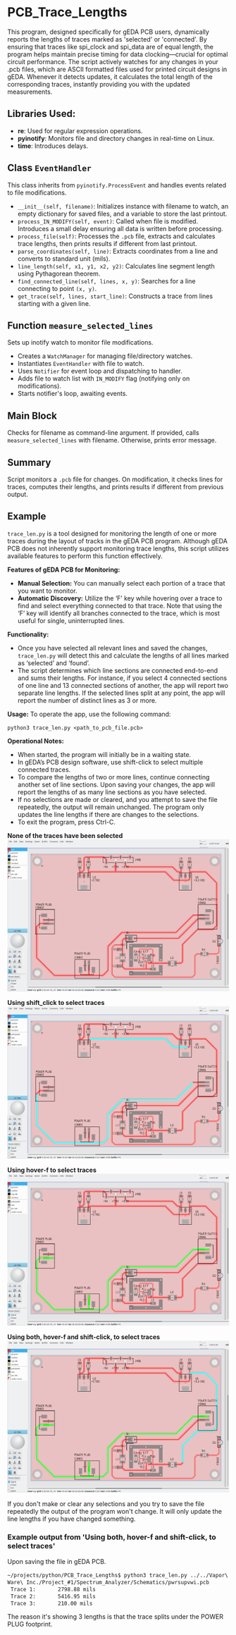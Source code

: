 # PCB_Trace_Lengths
This program, designed specifically for gEDA PCB users, dynamically reports the lengths of traces marked as 'selected' or 'connected'. By ensuring that traces like spi_clock and spi_data are of equal length, the program helps maintain precise timing for data clocking—crucial for optimal circuit performance. The script actively watches for any changes in your .pcb files, which are ASCII formatted files used for printed circuit designs in gEDA. Whenever it detects updates, it calculates the total length of the corresponding traces, instantly providing you with the updated measurements.

## Libraries Used:
- **re**: Used for regular expression operations.
- **pyinotify**: Monitors file and directory changes in real-time on Linux.
- **time**: Introduces delays.

## Class `EventHandler`
This class inherits from `pyinotify.ProcessEvent` and handles events related to file modifications.

- `__init__(self, filename)`: Initializes instance with filename to watch, an empty dictionary for saved files, and a variable to store the last printout.
- `process_IN_MODIFY(self, event)`: Called when file is modified. Introduces a small delay ensuring all data is written before processing.
- `process_file(self)`: Processes the `.pcb` file, extracts and calculates trace lengths, then prints results if different from last printout.
- `parse_coordinates(self, line)`: Extracts coordinates from a line and converts to standard unit (mils).
- `line_length(self, x1, y1, x2, y2)`: Calculates line segment length using Pythagorean theorem.
- `find_connected_line(self, lines, x, y)`: Searches for a line connecting to point `(x, y)`.
- `get_trace(self, lines, start_line)`: Constructs a trace from lines starting with a given line.

## Function `measure_selected_lines`
Sets up inotify watch to monitor file modifications.

- Creates a `WatchManager` for managing file/directory watches.
- Instantiates `EventHandler` with file to watch.
- Uses `Notifier` for event loop and dispatching to handler.
- Adds file to watch list with `IN_MODIFY` flag (notifying only on modifications).
- Starts notifier's loop, awaiting events.

## Main Block
Checks for filename as command-line argument. If provided, calls `measure_selected_lines` with filename. Otherwise, prints error message.

## Summary
Script monitors a `.pcb` file for changes. On modification, it checks lines for traces, computes their lengths, and prints results if different from previous output.


## Example

`trace_len.py` is a tool designed for monitoring the length of one or more traces during the layout of tracks in the gEDA PCB program. Although gEDA PCB does not inherently support monitoring trace lengths, this script utilizes available features to perform this function effectively.

**Features of gEDA PCB for Monitoring:**
- **Manual Selection:** You can manually select each portion of a trace that you want to monitor.
- **Automatic Discovery:** Utilize the ‘F’ key while hovering over a trace to find and select everything connected to that trace. Note that using the ‘F’ key will identify all branches connected to the trace, which is most useful for single, uninterrupted lines.

**Functionality:**
- Once you have selected all relevant lines and saved the changes, `trace_len.py` will detect this and calculate the lengths of all lines marked as ‘selected’ and ‘found’.
- The script determines which line sections are connected end-to-end and sums their lengths. For instance, if you select 4 connected sections of one line and 13 connected sections of another, the app will report two separate line lengths. If the selected lines split at any point, the app will report the number of distinct lines as 3 or more.

**Usage:**
To operate the app, use the following command:
```
python3 trace_len.py <path_to_pcb_file.pcb>
```

**Operational Notes:**
- When started, the program will initially be in a waiting state.
- In gEDA’s PCB design software, use shift-click to select multiple connected traces.
- To compare the lengths of two or more lines, continue connecting another set of line sections. Upon saving your changes, the app will report the lengths of as many line sections as you have selected.
- If no selections are made or cleared, and you attempt to save the file repeatedly, the output will remain unchanged. The program only updates the line lengths if there are changes to the selections.
- To exit the program, press Ctrl-C.

**None of the traces have been selected**
![None of the traces have been selected](./images/pwrsupvwi_no_select.png)

**Using shift_click to select traces**
![Using shift-click to select traces](./images/pwrsupvwi_shift_click.png)

**Using hover-f to select traces**
![Using hover-f to select traces](./images/pwrsupvwi_hover_f.png)

**Using both, hover-f and shift-click, to select traces**
![Using both, hover-f and shift-click, to select traces](./images/pwrsupvwi_both_methods.png)

If you don't make or clear any selections and you try to save the file repeatedly the output of the
program won't change. It will only update the line lengths if you have changed something.

### Example output from 'Using both, hover-f and shift-click, to select traces'
Upon saving the file in gEDA PCB.
```
~/projects/python/PCB_Trace_Lengths$ python3 trace_len.py ../../Vapor\ Ware\ Inc./Project_#1/Spectrum_Analyzer/Schematics/pwrsupvwi.pcb
 Trace 1:       2798.88 mils
 Trace 2:       5416.95 mils
 Trace 3:       210.00 mils
```
The reason it's showing 3 lengths is that the trace splits under the POWER PLUG footprint.

